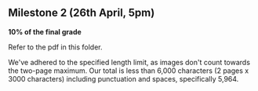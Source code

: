 ## Milestone 2 (26th April, 5pm)

**10% of the final grade**

Refer to the pdf in this folder.

We've adhered to the specified length limit, as images don't count towards the two-page maximum. Our total is less than 6,000 characters (2 pages x 3000 characters) including punctuation and spaces, specifically 5,964.